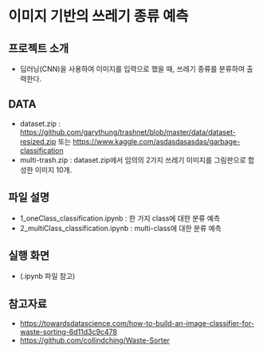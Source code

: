 # 이미지 기반의 쓰레기 종류 예측

## 프로젝트 소개
- 딥러닝(CNN)을 사용하여 이미지를 입력으로 했을 때, 쓰레기 종류를 분류하여 출력한다.

## DATA
- dataset.zip : https://github.com/garythung/trashnet/blob/master/data/dataset-resized.zip 또는 https://www.kaggle.com/asdasdasasdas/garbage-classification
- multi-trash.zip : dataset.zip에서 임의의 2가지 쓰레기 이미지를 그림판으로 합성한 이미지 10개.

## 파일 설명
- 1_oneClass_classification.ipynb : 한 가지 class에 대한 분류 예측
- 2_multiClass_classification.ipynb : multi-class에 대한 분류 예측

## 실행 화면
- (.ipynb 파일 참고)

## 참고자료
- https://towardsdatascience.com/how-to-build-an-image-classifier-for-waste-sorting-6d11d3c9c478
- https://github.com/collindching/Waste-Sorter

